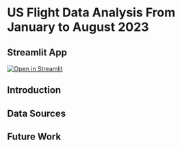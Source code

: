 # US Flight Data Analysis From January to August 2023
## Streamlit App
[![Open in Streamlit](https://static.streamlit.io/badges/streamlit_badge_black_white.svg)]([https://wssuvolleyball.streamlit.app/](https://us-flight-delay-analysis-apqzbj9fkmgwgdsw5egdnb.streamlit.app/))

## Introduction

## Data Sources

## Future Work

